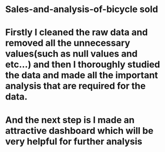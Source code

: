 # Sales-and-analysis-of-bicycle sold
# Firstly I cleaned the raw data and removed all the unnecessary values(such as null values and etc...) and then I thoroughly studied the data and made all the important analysis that are required for the data. 
# And the next step is I made an attractive dashboard which will be very helpful for further analysis
